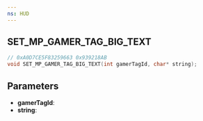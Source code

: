 ```yaml
---
ns: HUD
---
```

## SET_MP_GAMER_TAG_BIG_TEXT

```c
// 0xA0D7CE5F83259663 0x939218AB
void SET_MP_GAMER_TAG_BIG_TEXT(int gamerTagId, char* string);
```

## Parameters
* **gamerTagId**:
* **string**:
